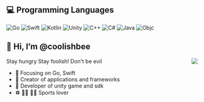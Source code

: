 <!--- ![profile count](https://komarev.com/ghpvc/?username=coolishbee) --->

## 💻  Programming Languages

![Go](https://img.shields.io/badge/go-%2300ADD8.svg?&style=for-the-badge&logo=go&logoColor=white)
![Swift](https://img.shields.io/badge/swift-%23FA7343.svg?&style=for-the-badge&logo=swift&logoColor=white)
![Kotlin](https://img.shields.io/badge/kotlin-%230095D5.svg?&style=for-the-badge&logo=kotlin&logoColor=white)
![Unity](https://img.shields.io/badge/unity-%23000000.svg?style=for-the-badge&logo=unity&logoColor=white)
![C++](https://img.shields.io/badge/c++-%2300599C.svg?style=for-the-badge&logo=c%2B%2B&logoColor=white)
![C#](https://img.shields.io/badge/c%23-%23239120.svg?style=for-the-badge&logo=c-sharp&logoColor=white)
![Java](https://img.shields.io/badge/java-%23ED8B00.svg?style=for-the-badge&logo=java&logoColor=white)
![Objc](https://img.shields.io/badge/objc-%23000000.svg?&style=for-the-badge&logo=apple&logoColor=white)

## 👋 Hi, I’m @coolishbee

<img align="right" src="https://github-readme-stats.vercel.app/api?username=coolishbee&show_icons=true&icon_color=CE1D2D&text_color=718096&bg_color=00000000&hide_title=true&hide_border=true" />

Stay hungry Stay foolish!
Don't be evil

- :orange_book: Focusing on Go, Swift
- :hammer: Creator of applications and frameworks
- :hammer: Developer of unity game and sdk
- :soccer: :swimming_man: :climbing_man: Sports lover


<!---
jameschun7/jameschun7 is a ✨ special ✨ repository because its `README.md` (this file) appears on your GitHub profile.
You can click the Preview link to take a look at your changes.
--->

